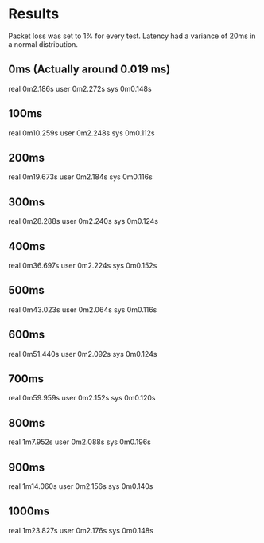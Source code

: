 Results
=

Packet loss was set to 1% for every test. 
Latency had a variance of 20ms in a normal distribution. 

0ms (Actually around 0.019 ms)
-
real    0m2.186s
user    0m2.272s
sys     0m0.148s

100ms
-
real	0m10.259s
user	0m2.248s
sys		0m0.112s

200ms
-
real	0m19.673s
user	0m2.184s
sys		0m0.116s

300ms
-
real	0m28.288s
user	0m2.240s
sys		0m0.124s

400ms
-
real	0m36.697s
user	0m2.224s
sys		0m0.152s

500ms
-
real	0m43.023s
user	0m2.064s
sys		0m0.116s

600ms
-
real	0m51.440s
user	0m2.092s
sys		0m0.124s

700ms
-
real	0m59.959s
user	0m2.152s
sys		0m0.120s

800ms
-
real	1m7.952s
user	0m2.088s
sys		0m0.196s

900ms
-
real	1m14.060s
user	0m2.156s
sys		0m0.140s

1000ms
-
real	1m23.827s
user	0m2.176s
sys		0m0.148s


